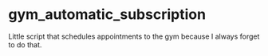 # gym_automatic_subscription
Little script that schedules appointments to the gym because I always forget to do that.
